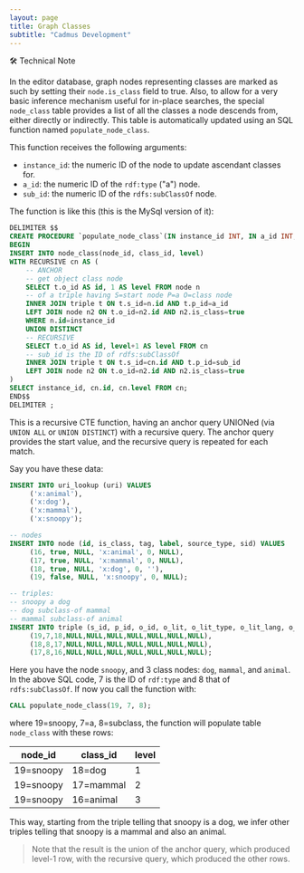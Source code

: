 ```yaml
---
layout: page
title: Graph Classes
subtitle: "Cadmus Development"
---
```


🛠️ Technical Note

In the editor database, graph nodes representing classes are marked as such by setting their `node.is_class` field to true. Also, to allow for a very basic inference mechanism useful for in-place searches, the special `node_class` table provides a list of all the classes a node descends from, either directly or indirectly. This table is automatically updated using an SQL function named `populate_node_class`.

This function receives the following arguments:

- `instance_id`: the numeric ID of the node to update ascendant classes for.
- `a_id`: the numeric ID of the `rdf:type` ("a") node.
- `sub_id`: the numeric ID of the `rdfs:subClassOf` node.

The function is like this (this is the MySql version of it):

```sql
DELIMITER $$
CREATE PROCEDURE `populate_node_class`(IN instance_id INT, IN a_id INT, IN sub_id INT)
BEGIN
INSERT INTO node_class(node_id, class_id, level)
WITH RECURSIVE cn AS (
    -- ANCHOR
    -- get object class node
    SELECT t.o_id AS id, 1 AS level FROM node n
    -- of a triple having S=start node P=a O=class node
    INNER JOIN triple t ON t.s_id=n.id AND t.p_id=a_id
    LEFT JOIN node n2 ON t.o_id=n2.id AND n2.is_class=true
    WHERE n.id=instance_id
    UNION DISTINCT
    -- RECURSIVE
    SELECT t.o_id AS id, level+1 AS level FROM cn
    -- sub_id is the ID of rdfs:subClassOf
    INNER JOIN triple t ON t.s_id=cn.id AND t.p_id=sub_id
    LEFT JOIN node n2 ON t.o_id=n2.id AND n2.is_class=true
)
SELECT instance_id, cn.id, cn.level FROM cn;
END$$
DELIMITER ;
```

This is a recursive CTE function, having an anchor query UNIONed (via `UNION ALL` or `UNION DISTINCT`) with a recursive query. The anchor query provides the start value, and the recursive query is repeated for each match.

Say you have these data:

```sql
INSERT INTO uri_lookup (uri) VALUES
     ('x:animal'),
     ('x:dog'),
     ('x:mammal'),
     ('x:snoopy');

-- nodes
INSERT INTO node (id, is_class, tag, label, source_type, sid) VALUES
     (16, true, NULL, 'x:animal', 0, NULL),
     (17, true, NULL, 'x:mammal', 0, NULL),
     (18, true, NULL, 'x:dog', 0, ''),
     (19, false, NULL, 'x:snoopy', 0, NULL);

-- triples:
-- snoopy a dog
-- dog subclass-of mammal
-- mammal subclass-of animal
INSERT INTO triple (s_id, p_id, o_id, o_lit, o_lit_type, o_lit_lang, o_lit_ix, o_lit_n, sid, tag) VALUES
     (19,7,18,NULL,NULL,NULL,NULL,NULL,NULL,NULL),
     (18,8,17,NULL,NULL,NULL,NULL,NULL,NULL,NULL),
     (17,8,16,NULL,NULL,NULL,NULL,NULL,NULL,NULL);
```

Here you have the node `snoopy`, and 3 class nodes: `dog`, `mammal`, and `animal`. In the above SQL code, 7 is the ID of `rdf:type` and 8 that of `rdfs:subClassOf`. If now you call the function with:

```sql
CALL populate_node_class(19, 7, 8);
```

where 19=snoopy, 7=a, 8=subclass, the function will populate table `node_class` with these rows:

node_id   | class_id  | level
----------|-----------|------
19=snoopy | 18=dog    | 1
19=snoopy | 17=mammal | 2
19=snoopy | 16=animal | 3

This way, starting from the triple telling that snoopy is a dog, we infer other triples telling that snoopy is a mammal and also an animal.

>Note that the result is the union of the anchor query, which produced level-1 row, with the recursive query, which produced the other rows.
